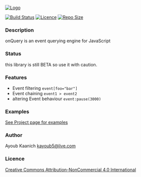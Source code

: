 [![Logo](http://kayoub5.github.io/onQuery/images/logo.png)](http://kayoub5.github.io/onQuery/)

[![Build Status](https://img.shields.io/travis/kayoub5/onQuery.png)](https://travis-ci.org/kayoub5/onQuery)
[![Licence](https://img.shields.io/badge/licence-CC--BY--NC--4.0-yellow.png)](http://creativecommons.org/licenses/by-nc/4.0/)
[![Repo Size](https://reposs.herokuapp.com/?path=kayoub5/onQuery)](#)


### Description ###
onQuery is an event querying engine for JavaScript


### Status ###
this library is still BETA so use it with caution. 


### Features ###
* Event filtering
`event[foo="bar"]`
* Event chaining 
`event1 > event2`
* altering Event behaviour `event:pause(3000)`


### Examples ###
[See Project page for examples](http://kayoub5.github.io/onQuery/#examples)


### Author ###
Ayoub Kaanich kayoub5@live.com


### Licence ###
[Creative Commons Attribution-NonCommercial 4.0 International](http://creativecommons.org/licenses/by-nc/4.0/)

